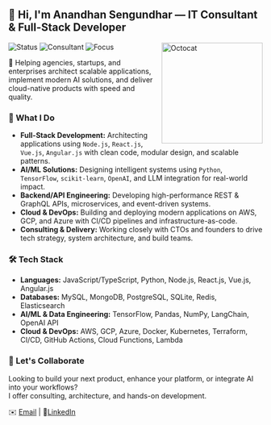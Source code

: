 ## 👋 Hi, I'm Anandhan Sengundhar — IT Consultant & Full-Stack Developer

<img align="right" src="https://octodex.github.com/images/daftpunktocat-thomas.gif" width="200" alt="Octocat"/>

![Status](https://img.shields.io/badge/Availability-Open-green)
![Consultant](https://img.shields.io/badge/Role-IT%20Consultant%20&%20Full%20Stack%20Developer-blue)
![Focus](https://img.shields.io/badge/Focus-AI/ML%20&%20Custom%20Web%20Applications,%20Cloud%20Solutions-orange)

🚀 Helping agencies, startups, and enterprises architect scalable applications, implement modern AI solutions, and deliver cloud-native products with speed and quality.

### 🧠 What I Do

- **Full-Stack Development:** Architecting applications using `Node.js`, `React.js`, `Vue.js`, `Angular.js` with clean code, modular design, and scalable patterns.
- **AI/ML Solutions:** Designing intelligent systems using `Python`, `TensorFlow`, `scikit-learn`, `OpenAI`, and LLM integration for real-world impact.
- **Backend/API Engineering:** Developing high-performance REST & GraphQL APIs, microservices, and event-driven systems.
- **Cloud & DevOps:** Building and deploying modern applications on AWS, GCP, and Azure with CI/CD pipelines and infrastructure-as-code.
- **Consulting & Delivery:** Working closely with CTOs and founders to drive tech strategy, system architecture, and build teams.

### 🛠️ Tech Stack

- __Languages:__ JavaScript/TypeScript, Python, Node.js, React.js, Vue.js, Angular.js
- __Databases:__ MySQL, MongoDB, PostgreSQL, SQLite, Redis, Elasticsearch
- __AI/ML & Data Engineering:__ TensorFlow, Pandas, NumPy, LangChain, OpenAI API
- __Cloud & DevOps:__ AWS, GCP, Azure, Docker, Kubernetes, Terraform, CI/CD, GitHub Actions, Cloud Functions, Lambda

### 🤝 Let's Collaborate

Looking to build your next product, enhance your platform, or integrate AI into your workflows?  
I offer consulting, architecture, and hands-on development.

✉️ [Email](mailto:anandhansengundhar@gmail.com) | 💬[LinkedIn](https://www.linkedin.com/in/andhansengundhar/)
